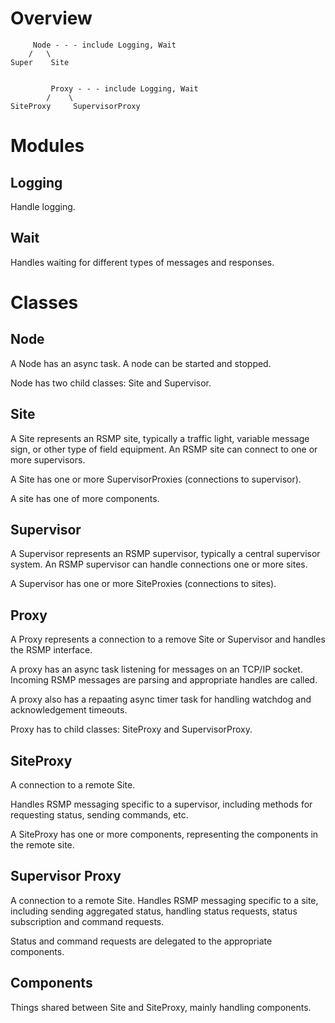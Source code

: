 
# Overview
```
	 Node - - - include Logging, Wait
	/   \
Super    Site


         Proxy - - - include Logging, Wait 
        /    \
SiteProxy     SupervisorProxy
```

# Modules
## Logging
Handle logging.

## Wait
Handles waiting for different types of messages and responses.

# Classes
## Node
A Node has an async task. A node can be started and stopped.

Node has two child classes: Site and Supervisor.

## Site
A Site represents an RSMP site, typically a traffic light, variable message sign, or other type of field equipment. An RSMP site can connect to one or more supervisors.

A Site has one or more SupervisorProxies (connections to supervisor).

A site has one of more components.

## Supervisor 
A Supervisor represents an RSMP supervisor, typically a central supervisor system. An RSMP supervisor can handle connections one or more sites.

A Supervisor has one or more SiteProxies (connections to sites).

## Proxy
A Proxy represents a connection to a remove Site or Supervisor and handles the RSMP interface.

A proxy has an async task listening for messages on an TCP/IP socket. Incoming RSMP messages are parsing and appropriate handles are called.

A proxy also has a repaating async timer task for handling watchdog and acknowledgement timeouts.

Proxy has to child classes: SiteProxy and SupervisorProxy.

## SiteProxy
A connection to a remote Site.

Handles RSMP messaging specific to a supervisor, including methods for requesting status, sending commands, etc.

A SiteProxy has one or more components, representing the components in the remote site.

## Supervisor Proxy
A connection to a remote Site. Handles RSMP messaging specific to a site, including sending aggregated status, handling status requests, status subscription and command requests.

Status and command requests are delegated to the appropriate components.

## Components
Things shared between Site and SiteProxy, mainly handling components.

